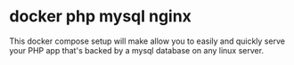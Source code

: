# docker php mysql nginx

This docker compose setup will make allow you to easily and quickly serve your PHP app that's backed by a mysql database on any linux server.
